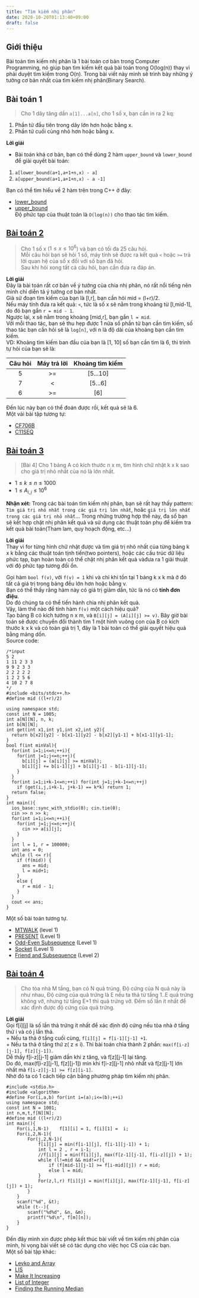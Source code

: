 ```yaml
---
title: "Tìm kiếm nhị phân"
date: 2020-10-20T01:13:40+09:00
draft: false
---
```

## Giới thiệu  
Bài toán tìm kiếm nhị phân là 1 bài toán cơ bản trong Computer Programming, nó giúp bạn tìm kiếm kết quả bài toán trong O(log(n)) thay vì phải duyệt tìm kiếm trong O(n). 
Trong bài viết này mình sẽ trình bày những ý tưởng cơ bản nhất của tìm kiếm nhị phân(Binary Search).  

## Bài toán 1  
> Cho 1 dãy tăng dần `a[1]...a[n]`, cho 1 số x, bạn cần in ra 2 kq:  
1. Phần tử đầu tiên trong dãy lớn hơn hoặc bằng x.  
2. Phần tử cuối cùng nhỏ hơn hoặc bằng x.  

**Lời giải**  
- Bài toán khá cơ bản, bạn có thể dùng 2 hàm `upper_bound` và `lower_bound` để giải quyết bài toán:  
1. `a[lower_bound(a+1,a+1+n,x) - a]`  
2. `a[upper_bound(a+1,a+1+n,x) - a -1]`  

Bạn có thể tìm hiểu về 2 hàm trên trong C++ ở đây:  
+ [lower_bound](http://www.cplusplus.com/reference/algorithm/lower_bound/)  
+ [upper_bound](http://www.cplusplus.com/reference/algorithm/upper_bound/?kw=upper_bound)  
Độ phức tạp của thuật toán là `O(log(n))` cho thao tác tìm kiếm.  

## [Bài toán 2](https://codeforces.com/gym/101021/problem/1)    
> Cho 1 số x ($1 \leq x \leq 10^6$) và bạn có tối đa 25 câu hỏi.  
Mỗi câu hỏi bạn sẽ hỏi 1 số, máy tính sẽ được ra kết quá `<` hoặc `>=` trả lời quan hệ của số x đối với số bạn đã hỏi.  
Sau khi hỏi xong tất cả câu hỏi, bạn cần đưa ra đáp án.  

**Lời giải**  
Đây là bài toán rất cơ bản về ý tưởng của chia nhị phân, nó rất nổi tiếng nên mình chỉ diễn tả ý tưởng cơ bản nhất.  
Giả sử đoạn tìm kiếm của bạn là [l,r], bạn cần hỏi mid = (l+r)/2.  
Nếu máy tính đưa ra kết quả: `<`, tức là số x sẽ nằm trong khoảng từ [l,mid-1], do đó bạn gắn `r = mid - 1`.  
Ngược lại, x sẽ nằm trong khoảng [mid,r], bạn gắn `l = mid`.  
Với mỗi thao tác, bạn sẽ thu hẹp được 1 nửa số phần tử bạn cần tìm kiếm, số thao tác bạn cần hỏi sẽ là `log[n]`, với n là độ dài của khoảng bạn cần tìm kiếm.  
VD: Khoảng tìm kiếm ban đầu của bạn là [1, 10] số bạn cần tìm là 6, thì trình tự hỏi của bạn sẽ là:  

|Câu hỏi | Máy trả lời | Khoảng tìm kiếm|
|:------:|:-----------:|:--------------:|
|5       | >=          | [5...10]       |
|7       | <           | [5...6]        |
|6       | >=          | [6]            |
Đến lúc này bạn có thể đoán được rồi, kết quả sẽ là 6.  
Một vài bài tập tương tự:  
+ [CF706B](https://codeforces.com/problemset/problem/706/B)    
+ [C11SEQ](https://vn.spoj.com/problems/C11SEQ/)  

## [Bài toán 3](https://vndoc.com/de-thi-chon-hoc-sinh-gioi-cap-thanh-pho-lop-9-mon-tin-hoc-so-gd-dt-ha-noi-nam-hoc-2018-2019/download?fbclid=IwAR30rbViTFgIuMFIxGrl4kUtGCBqDWu0ApuUVnwyGPrp88jniUhWaIcb10k)  
> [Bài 4] Cho 1 bảng A có kích thước n x m, tìm hình chữ nhật k x k sao cho giá trị nhỏ nhất của nó là lớn nhất.  
+ $1 \leq k \leq n \leq 1000$   
+ $1 \leq A_{i,j} \leq 10^6$  

**Nhận xét:** Trong các bài toán tìm kiếm nhị phân, bạn sẽ rất hay thấy pattern: `Tìm giá trị nhỏ nhất trong các giá trị lớn nhất`, hoăc `giá trị lớn nhất trong các giá trị nhỏ nhất`... Trong những trường hợp thế này, đa số bạn sẽ kết hợp chặt nhị phân kết quả và sử dụng các thuật toán phụ để kiếm tra kết quả bài toán(Tham lam, quy hoạch động, etc...)  

**Lời giải**  
Thay vì for từng hình chữ nhật được và tìm giá trị nhỏ nhất của từng bảng k x k bằng các thuật toán tịnh tiến(two pointers), hoặc các cấu trúc dữ liệu phức tạp, bạn hoàn toàn có thể chặt nhị phân kết quả  vàđưa ra 1 giải thuật với độ phức tạp tương đối ổn.  

Gọi hàm `bool f(v)`, với `f(v) = 1` khi và chỉ khi tồn tại 1 bảng k x k mà ở đó tất cả giá trị trong bảng đều lớn hơn hoặc bằng v.  
Bạn có thể thấy rằng hàm này có giá trị giảm dần, tức là nó có **tính đơn điệu**.    
Do đó chúng ta có thể tiến hành chia nhị phân kết quả.  
Vậy, làm thế nào để tính hàm `f(v)` một cách hiệu quả?  
Tạo bảng B có kích tướng n x m, và `B[i][j] = (A[i][j] >= v)`. Bây giờ bài toán sẽ được chuyển đổi thành tìm 1 một hình vuông con của B có kích thước k x k và có toàn giá trị 1, đây là 1 bài toán có thể giải quyết hiệu quả bằng mảng dồn.  
Source code:  
```
/*input
5 2
1 11 2 3 3
9 9 2 3 3
2 2 2 2 2
1 2 2 5 6
4 10 2 7 8
*/
#include <bits/stdc++.h>
#define mid ((l+r)/2)

using namespace std;
const int N = 1005;
int a[N][N], n, k;
int b[N][N];
int get(int x1,int y1,int x2,int y2){
  return b[x2][y2] - b[x1-1][y2] - b[x2][y1-1] + b[x1-1][y1-1];
}
bool f(int minVal){
  for(int i=1;i<=n;++i){
    for(int j=1;j<=n;++j){
      b[i][j] = (a[i][j] >= minVal);
      b[i][j] += b[i-1][j] + b[i][j-1] - b[i-1][j-1];
    }
  }
  for(int i=1;i+k-1<=n;++i) for(int j=1;j+k-1<=n;++j) 
    if (get(i,j,i+k-1, j+k-1) == k*k) return 1;
  return false;
}
int main(){
  ios_base::sync_with_stdio(0); cin.tie(0);
  cin >> n >> k;
  for(int i=1;i<=n;++i){
    for(int j=1;j<=n;++j){
      cin >> a[i][j];
    }
  }
  int l = 1, r = 100000;
  int ans = 0;
  while (l <= r){
    if (f(mid)) {
      ans = mid;
      l = mid+1;
    }
    else {
      r = mid - 1;
    }
  }
  cout << ans;
}
```  
Một số bài toán tương tự.  
+ [MTWALK](https://codeforces.com/group/FLVn1Sc504/contest/274509/problem/Y) (level 1)      
+ [PRESENT](https://codeforces.com/problemset/problem/460/C) (Level 1)  
+ [Odd-Even Subsequence](https://codeforces.com/problemset/problem/1370/D) (Level 1)    
+ [Socket](https://codeforces.com/problemset/gymProblem/100886/J)  (Level 1)
+ [Friend and Subsequence](https://codeforces.com/problemset/problem/689/D)  (Level 2)  

## [Bài toán 4](https://vn.spoj.com/problems/EGG/)  
> Cho tòa nhà M tầng, bạn có N quả trúng. Độ cứng của N quả này là như nhau, Độ cứng của quả trứng là E nếu ta thả từ tầng 1..E quả trứng không vỡ, nhưng từ tầng E+1 thì quả trứng vỡ. Đếm số lần ít nhất để xác định được độ cứng của quả trứng.  

**Lời giải**  
Gọi f[i][j] là số lần thả trứng ít nhất để xác định độ cứng nếu tòa nhà ở tầng thứ i và có j lần thả.  
    + Nếu ta thả ở tầng cuối cùng, `f[i][j] = f[i-1][j-1] +1`.  
	+ Nếu ta thả ở tầng thứ z( z $\leq$ i). Thì bài toán chia thành 2 phần: `max(f[i-z][j-1], f[z][j-1])`.  
    Dễ thấy f[i-z][j-1] giảm dần khi z tăng, và f[z][j-1] lại tăng.  
Do đó, max(f[i-z][j-1], f[z][j-1]) min khi f[i-z][j-1] nhỏ nhất và f[z][j-1] lớn nhất mà `f[i-z][j-1] >= f[z][i-1]`.  
Nhờ đó ta có 1 cách tiếp cận bằng phương pháp tìm kiếm nhị phân.  
```
#include <stdio.h>
#include <algorithm>
#define For(i,a,b) for(int i=(a);i<=(b);++i)
using namespace std;
const int N = 1001;
int n,m,t,f[N][N];
#define mid ((l+r)/2)
int main(){
	For(i,1,N-1) 	f[1][i] = 1, f[i][1] =  i;
	For(i,2,N-1){
		For(j,2,N-1){
			f[i][j] = min(f[i-1][j], f[i-1][j-1]) + 1;
			int l = 2 , r = i-1;
			//f[i][j] = min(f[i][j], max(f[z-1][j-1], f[i-z][j]) + 1);  
			while (l!=mid && mid!=r){
				if (f[mid-1][j-1] >= f[i-mid][j]) r = mid;
				else l = mid;
			}
			For(z,l,r) f[i][j] = min(f[i][j], max(f[z-1][j-1], f[i-z][j]) + 1);  
		}
	}
	scanf("%d", &t);
	while (t--){
		scanf("%d%d", &n, &m);
		printf("%d\n", f[m][n]);
	}
}
```  
Đến đây mình xin được phép kết thúc bài viết về tìm kiếm nhị phân của mình, hi vọng bài viết sẽ có tác dụng cho việc học CS của các bạn.  
Một số bài tập khác:   
- [Levko and Array](https://codeforces.com/contest/360/problem/B)  
- [LIS](https://vn.spoj.com/problems/LIS/)  
- [Make It Increasing](https://codeforces.com/contest/1437/problem/E)  
- [List of Integer](https://codeforces.com/problemset/problem/920/G)  
- [Finding the Running Median](https://www.hackerrank.com/challenges/find-the-running-median/problem)  



   










